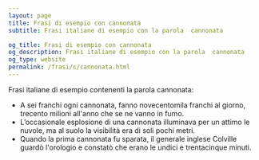 ```yaml
---
layout: page
title: Frasi di esempio con cannonata 
subtitle: Frasi italiane di esempio con la parola  cannonata

og_title: Frasi di esempio con cannonata 
og_description: Frasi italiane di esempio con la parola  cannonata
og_type: website
permalink: /frasi/c/cannonata.html
---
```


Frasi italiane di esempio contenenti la parola cannonata:


- A sei franchi ogni cannonata, fanno novecentomila franchi al giorno, trecento milioni all'anno che se ne vanno in fumo.
- L’occasionale esplosione di una cannonata illuminava per un attimo le nuvole, ma al suolo la visibilità era di soli pochi metri.
- Quando la prima cannonata fu sparata, il generale inglese Colville guardò l'orologio e constatò che erano le undici e trentacinque minuti.
